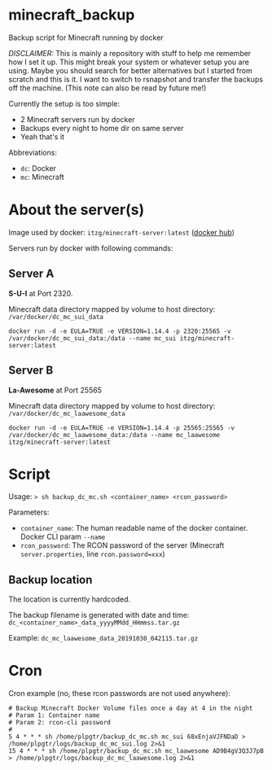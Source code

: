 # minecraft_backup
Backup script for Minecraft running by docker

*DISCLAIMER:* This is mainly a repository with stuff to help me remember how I set it up. This might break your system or whatever setup you are using. Maybe you should search for better alternatives but I started from scratch and this is it. I want to switch to rsnapshot and transfer the backups off the machine. (This note can also be read by future me!)

Currently the setup is too simple:
- 2 Minecraft servers run by docker
- Backups every night to home dir on same server
- Yeah that's it

Abbreviations:
- `dc`: Docker
- `mc`: Minecraft


# About the server(s)

Image used by docker:
`itzg/minecraft-server:latest` ([docker hub](https://hub.docker.com/r/itzg/minecraft-server/))

Servers run by docker with following commands:

## Server A

**S-U-I** at Port 2320.

Minecraft data directory mapped by volume to host directory: `/var/docker/dc_mc_sui_data`

`docker run -d -e EULA=TRUE -e VERSION=1.14.4 -p 2320:25565 -v /var/docker/dc_mc_sui_data:/data --name mc_sui itzg/minecraft-server:latest`

## Server B

**La-Awesome** at Port 25565

Minecraft data directory mapped by volume to host directory: `/var/docker/dc_mc_laawesome_data`

`docker run -d -e EULA=TRUE -e VERSION=1.14.4 -p 25565:25565 -v /var/docker/dc_mc_laawesome_data:/data --name mc_laawesome itzg/minecraft-server:latest`

# Script

Usage:
`> sh backup_dc_mc.sh <container_name> <rcon_password>`

Parameters:
- `container_name`: The human readable name of the docker container. Docker CLI param `--name`
- `rcon_password`: The RCON password of the server (Minecraft `server.properties`, line `rcon.password=xxx`)

## Backup location

The location is currently hardcoded.

The backup filename is generated with date and time: `dc_<container_name>_data_yyyyMMdd_HHmmss.tar.gz` 

Example: `dc_mc_laawesome_data_20191030_042115.tar.gz`

# Cron

Cron example (no, these rcon passwords are not used anywhere):

```
# Backup Minecraft Docker Volume files once a day at 4 in the night
# Param 1: Container name
# Param 2: rcon-cli password
#
5 4 * * * sh /home/plpgtr/backup_dc_mc.sh mc_sui 68xEnjaVJFNDaD > /home/plpgtr/logs/backup_dc_mc_sui.log 2>&1
15 4 * * * sh /home/plpgtr/backup_dc_mc.sh mc_laawesome AD9B4gV3Q3J7pB > /home/plpgtr/logs/backup_dc_mc_laawesome.log 2>&1
```
